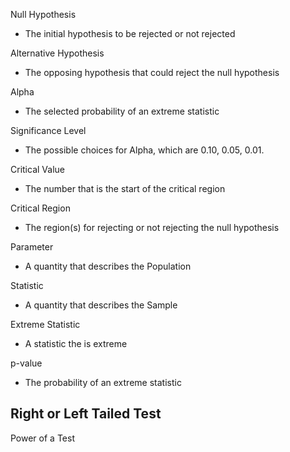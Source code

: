 Null Hypothesis
- The initial hypothesis to be rejected or not rejected

Alternative Hypothesis
- The opposing hypothesis that could reject the null hypothesis

Alpha
- The selected probability of an extreme statistic

Significance Level
- The possible choices for Alpha, which are 0.10, 0.05, 0.01.


Critical Value
- The number that is the start of the critical region

Critical Region
- The region(s) for rejecting or not rejecting the null hypothesis

Parameter
- A quantity that describes the Population

Statistic
- A quantity that describes the Sample

Extreme Statistic
- A statistic the is extreme

p-value
- The probability of an extreme statistic

Right or Left Tailed Test
- 

Power of a Test